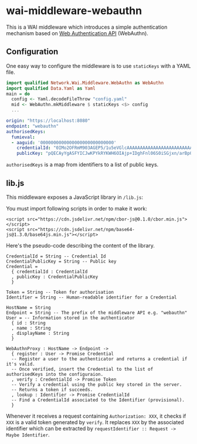 wai-middleware-webauthn
====

This is a WAI middleware which introduces a simple authentication mechanism
based on [Web Authentication API](https://developer.mozilla.org/en-US/docs/Web/API/Web_Authentication_API) (WebAuthn).

Configuration
----

One easy way to configure the middleware is to use `staticKeys` with a YAML file.

```haskell
import qualified Network.Wai.Middleware.WebAuthn as WebAuthn
import qualified Data.Yaml as Yaml
main = do
  config <- Yaml.decodeFileThrow "config.yaml"
  mid <- WebAuthn.mkMiddleware $ staticKeys <$> config
  ...
```

```yaml
origin: "https://localhost:8080"
endpoint: "webauthn"
authorisedKeys:
  fumieval:
  - aaguid: '0000000000000000000000000000'
    credentialId: "0IMo2OFRmM903AGEP5/1u5eVGlcAAAAAAAAAAAAAAAAAAAAAAAAAAAAAAAAAAAAAAAAAAAAAAAAAAAAAAAAAAAAAAAAAAA=="
    publicKey: "pQECAyYgASFYICJwKPYkRYKWH6OIAjp+IDghFnl06S0iSGjxn/arBp0OIlggoJmTH1ZaVWCrn3A2b+wZx4/mVePRFowKujU5xXmafJY="
```

`authorisedKeys` is a map from identifiers to a list of public keys.

lib.js
----
This middleware exposes a JavaScript library in `/lib.js`:

You must import following scripts in order to make it work:

```
<script src="https://cdn.jsdelivr.net/npm/cbor-js@0.1.0/cbor.min.js"></script>
<script src="https://cdn.jsdelivr.net/npm/base64-js@1.3.0/base64js.min.js"></script>
```

Here's the pseudo-code describing the content of the library.

```
CredentialId = String -- Credential Id
CredentialPublicKey = String -- Public key
Credential =
  { credentialId : CredentialId
  , publicKey : CredentialPublicKey
  }

Token = String -- Token for authorisation
Identifier = String -- Human-readable identifier for a Credential

HostName = String
Endpoint = String -- The prefix of the middleware API e.g. "webauthn"
User = -- Information stored in the authenticator
  { id : String
  , name : String
  , displayName : String
  }

WebAuthnProxy : HostName -> Endpoint ->
  { register : User -> Promise Credential
  -- Register a user to the authenticator and returns a credential if it's valid.
  -- Once verified, insert the Credential to the list of authorisedKeys into the configuraion.
  , verify : CredentialId -> Promise Token
  -- Verify a credential using the public key stored in the server.
  -- Returns a token if succeeds.
  , lookup : Identifier -> Promise CredentialId
  -- Find a CredentialId associated to the Identifier (provisional).
  }
```

Whenever it receives a request containing `Authorization: XXX`, it checks if `XXX` is a valid token generated by `verify`.
It replaces `XXX` by the associated identifier which can be extracted by `requestIdentifier :: Request -> Maybe Identifier`.
